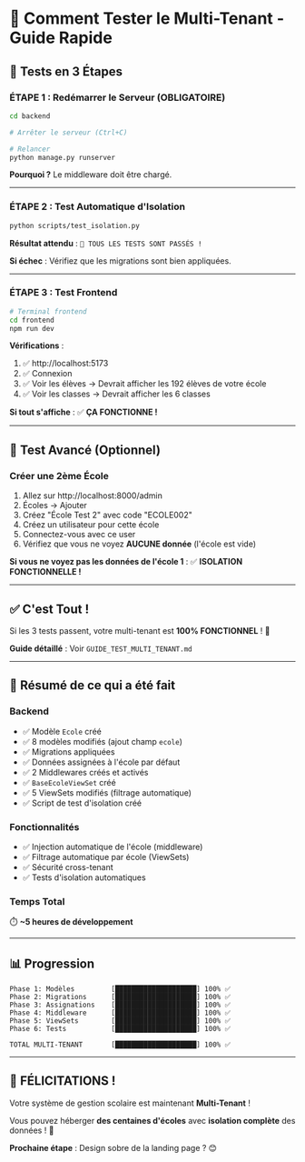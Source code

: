 # 🧪 Comment Tester le Multi-Tenant - Guide Rapide

## 🚀 Tests en 3 Étapes

### ÉTAPE 1 : Redémarrer le Serveur (OBLIGATOIRE)

```bash
cd backend

# Arrêter le serveur (Ctrl+C)

# Relancer
python manage.py runserver
```

**Pourquoi ?** Le middleware doit être chargé.

---

### ÉTAPE 2 : Test Automatique d'Isolation

```bash
python scripts/test_isolation.py
```

**Résultat attendu** : `🎉 TOUS LES TESTS SONT PASSÉS !`

**Si échec** : Vérifiez que les migrations sont bien appliquées.

---

### ÉTAPE 3 : Test Frontend

```bash
# Terminal frontend
cd frontend
npm run dev
```

**Vérifications** :
1. ✅ http://localhost:5173
2. ✅ Connexion
3. ✅ Voir les élèves → Devrait afficher les 192 élèves de votre école
4. ✅ Voir les classes → Devrait afficher les 6 classes

**Si tout s'affiche** : ✅ **ÇA FONCTIONNE !**

---

## 🧪 Test Avancé (Optionnel)

### Créer une 2ème École

1. Allez sur http://localhost:8000/admin
2. Écoles → Ajouter
3. Créez "École Test 2" avec code "ECOLE002"
4. Créez un utilisateur pour cette école
5. Connectez-vous avec ce user
6. Vérifiez que vous ne voyez **AUCUNE donnée** (l'école est vide)

**Si vous ne voyez pas les données de l'école 1** : ✅ **ISOLATION FONCTIONNELLE !**

---

## ✅ C'est Tout !

Si les 3 tests passent, votre multi-tenant est **100% FONCTIONNEL** ! 🎉

**Guide détaillé** : Voir `GUIDE_TEST_MULTI_TENANT.md`

---

## 🎯 Résumé de ce qui a été fait

### Backend
- ✅ Modèle `Ecole` créé
- ✅ 8 modèles modifiés (ajout champ `ecole`)
- ✅ Migrations appliquées
- ✅ Données assignées à l'école par défaut
- ✅ 2 Middlewares créés et activés
- ✅ `BaseEcoleViewSet` créé
- ✅ 5 ViewSets modifiés (filtrage automatique)
- ✅ Script de test d'isolation créé

### Fonctionnalités
- ✅ Injection automatique de l'école (middleware)
- ✅ Filtrage automatique par école (ViewSets)
- ✅ Sécurité cross-tenant
- ✅ Tests d'isolation automatiques

### Temps Total
⏱️ **~5 heures de développement**

---

## 📊 Progression

```
Phase 1: Modèles         [████████████████████] 100% ✅
Phase 2: Migrations      [████████████████████] 100% ✅
Phase 3: Assignations    [████████████████████] 100% ✅
Phase 4: Middleware      [████████████████████] 100% ✅
Phase 5: ViewSets        [████████████████████] 100% ✅
Phase 6: Tests           [████████████████████] 100% ✅

TOTAL MULTI-TENANT       [████████████████████] 100% ✅
```

---

## 🎉 FÉLICITATIONS !

Votre système de gestion scolaire est maintenant **Multi-Tenant** !

Vous pouvez héberger **des centaines d'écoles** avec **isolation complète** des données ! 🚀

**Prochaine étape** : Design sobre de la landing page ? 😊
